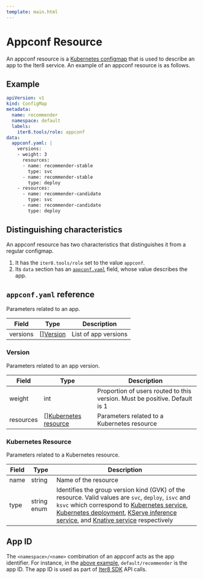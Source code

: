 ```yaml
---
template: main.html
---
```


# Appconf Resource

An appconf resource is a [Kubernetes configmap](https://kubernetes.io/docs/concepts/configuration/configmap/) that is used to describe an app to the Iter8 service. An example of an appconf resource is as follows.

## Example

```yaml
apiVersion: v1
kind: ConfigMap
metadata:
  name: recommender
  namespace: default
  labels:
    iter8.tools/role: appconf
data:
  appconf.yaml: |
    versions:
    - weight: 3
      resources:
      - name: recommender-stable
        type: svc
      - name: recommender-stable
        type: deploy
    - resources:
      - name: recommender-candidate
        type: svc
      - name: recommender-candidate
        type: deploy
```

## Distinguishing characteristics
An appconf resource has two characteristics that distinguishes it from a regular configmap.

1. It has the `iter8.tools/role` set to the value `appconf`.
2. Its `data` section has an [`appconf.yaml`](#appconfyaml-reference) field, whose value describes the app.

## `appconf.yaml` reference

Parameters related to an app.

| Field | Type | Description |
| --------- | ------------------------------ | ------------------ |
| versions  | [][Version](#version) | List of app versions |

### Version
Parameters related to an app version.

| Field | Type | Description |
| --------- | ------------------------------ | ------------------ |
| weight  | int | Proportion of users routed to this version. Must be positive. Default is 1  |
| resources  | [][Kubernetes resource](#kubernetes-resource) | Parameters related to a Kubernetes resource |

### Kubernetes Resource
Parameters related to a Kubernetes resource.

| Field | Type | Description |
| --------- | ------------------------------ | ------------------ |
| name  | string | Name of the resource  |
| type  | string enum | Identifies the group version kind (GVK) of the resource. Valid values are `svc`, `deploy`, `isvc` and `ksvc` which correspond to [Kubernetes service](https://kubernetes.io/docs/concepts/services-networking/service/), [Kubernetes deployment](https://kubernetes.io/docs/concepts/workloads/controllers/deployment/), [KServe inference service](https://github.com/kserve/kserve), and [Knative service](https://knative.dev/docs/) respectively |



## App ID
The `<namespace>/<name>` combination of an appconf acts as the app identifier. For instance, in the [above example](#example), `default/recommender` is the app ID. The app ID is used as part of [Iter8 SDK](sdk.md) API calls.
